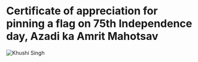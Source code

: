 # Certificate of appreciation for pinning a flag on 75th Independence day, Azadi ka Amrit Mahotsav
![Khushi Singh](https://user-images.githubusercontent.com/107871742/184580444-1bc389eb-7d1f-49fb-b2c0-69540972e837.png)
